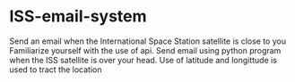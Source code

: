# ISS-email-system
Send an email when the International Space Station satellite is close to you
Familiarize yourself with the use of api. Send email using python program when the ISS satellite is over your head. 
Use of latitude and longittude is used to tract the location
